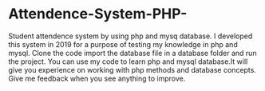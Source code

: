 # Attendence-System-PHP-
Student attendence system by using php and mysq database.
I developed this system in 2019 for a purpose of testing my knowledge in php and mysql.
Clone the code import the database file in a database folder and run the project.
You can use my code to learn php and mysql database.It will give you experience on working with php methods and database concepts.
Give me feedback when you see anything to improve.
